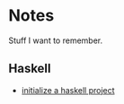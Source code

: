 # Notes

Stuff I want to remember.


## Haskell

  * [initialize a haskell project](https://github.com/mgreenly/notes/blob/master/haskell/initialize-a-new-project-directory.md#initailize-a-haskell-project)
